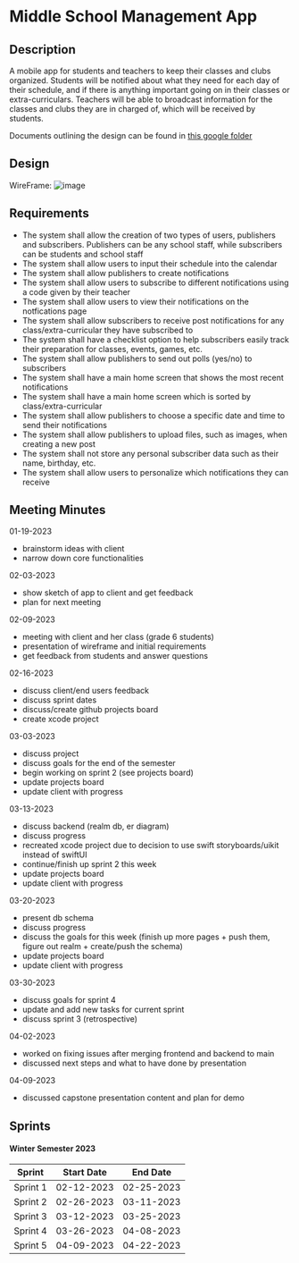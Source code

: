# Middle School Management App

## Description
A mobile app for students and teachers to keep their classes and clubs organized. Students will be notified about what they need for each day of their schedule, and if there is anything important going on in their classes or extra-curriculars. Teachers will be able to broadcast information for the classes and clubs they are in charged of, which will be received by students.

Documents outlining the design can be found in [this google folder](https://drive.google.com/drive/folders/1sl0wAzmMx0jFleeJGWzdkdRDSlMzgSrj?usp=share_link)

## Design
WireFrame:
![image](https://user-images.githubusercontent.com/55165979/217838690-86c16b20-92de-4958-b57a-6949efff0381.png)

## Requirements
- The system shall allow the creation of two types of users, publishers and subscribers. Publishers can be any school staff, while subscribers can be students and school staff
- The system shall allow users to input their schedule into the calendar
- The system shall allow publishers to create notifications
- The system shall allow users to subscribe to different notifications using a code given by their teacher
- The system shall allow users to view their notifications on the notfications page 
- The system shall allow subscribers to receive post notifications for any class/extra-curricular they have subscribed to
- The system shall have a checklist option to help subscribers easily track their preparation for classes, events, games, etc. 
- The system shall allow publishers to send out polls (yes/no) to subscribers
- The system shall have a main home screen that shows the most recent notifications
- The system shall have a main home screen which is sorted by class/extra-curricular
- The system shall allow publishers to choose a specific date and time to send their notifications
- The system shall allow publishers to upload files, such as images, when creating a new post
- The system shall not store any personal subscriber data such as their name, birthday, etc.
- The system shall allow users to personalize which notifications they can receive

## Meeting Minutes
01-19-2023
- brainstorm ideas with client
- narrow down core functionalities

02-03-2023
- show sketch of app to client and get feedback
- plan for next meeting

02-09-2023
- meeting with client and her class (grade 6 students)
- presentation of wireframe and initial requirements
- get feedback from students and answer questions

02-16-2023
- discuss client/end users feedback
- discuss sprint dates
- discuss/create github projects board 
- create xcode project 

03-03-2023
- discuss project
- discuss goals for the end of the semester
- begin working on sprint 2 (see projects board)
- update projects board
- update client with progress

03-13-2023
- discuss backend (realm db, er diagram)
- discuss progress
- recreated xcode project due to decision to use swift storyboards/uikit instead of swiftUI
- continue/finish up sprint 2 this week
- update projects board
- update client with progress
 
03-20-2023
- present db schema 
- discuss progress
- discuss the goals for this week (finish up more pages + push them, figure out realm + create/push the schema)
- update projects board
- update client with progress

03-30-2023
- discuss goals for sprint 4
- update and add new tasks for current sprint
- discuss sprint 3 (retrospective)

04-02-2023
- worked on fixing issues after merging frontend and backend to main
- discussed next steps and what to have done by presentation

04-09-2023
- discussed capstone presentation content and plan for demo

## Sprints
#### Winter Semester 2023
| Sprint | Start Date | End Date |
|--------|------------|----------|
| Sprint 1| 02-12-2023 | 02-25-2023|
| Sprint 2| 02-26-2023 | 03-11-2023|
| Sprint 3| 03-12-2023 | 03-25-2023|
| Sprint 4| 03-26-2023 | 04-08-2023|
| Sprint 5| 04-09-2023 | 04-22-2023|
